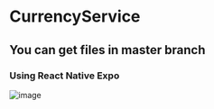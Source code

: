 # CurrencyService

## You can get files in master branch

### Using React Native Expo
![image](https://user-images.githubusercontent.com/66986837/209416800-855b51ba-7fd1-40ed-af75-3808cb1c7ef0.png)
